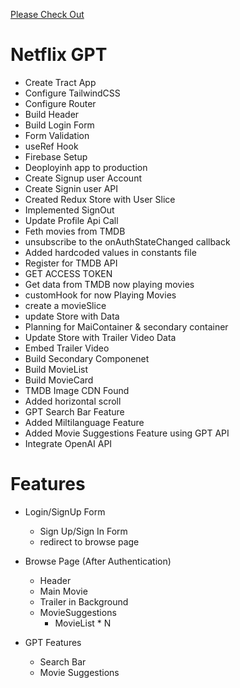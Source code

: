 [Please Check Out](https://netflix-gpt-woad-alpha.vercel.app/)

# Netflix GPT

- Create Tract App
- Configure TailwindCSS
- Configure Router
- Build Header
- Build Login Form
- Form Validation
- useRef Hook
- Firebase Setup
- Deoployinh app to production
- Create Signup user Account
- Create Signin user API
- Created Redux Store with User Slice
- Implemented SignOut
- Update Profile Api Call
- Feth movies from TMDB
- unsubscribe to the onAuthStateChanged callback
- Added hardcoded values in constants file
- Register for TMDB API
- GET ACCESS TOKEN
- Get data from TMDB now playing movies
- customHook for now Playing Movies
- create a movieSlice
- update Store with Data
- Planning for MaiContainer & secondary container
- Update Store with Trailer Video Data
- Embed Trailer Video
- Build Secondary Componenet
- Build MovieList
- Build MovieCard
- TMDB Image CDN Found
- Added horizontal scroll
- GPT Search Bar Feature
- Added Miltilanguage Feature
- Added Movie Suggestions Feature using GPT API
- Integrate OpenAI API

# Features

- Login/SignUp Form

  - Sign Up/Sign In Form
  - redirect to browse page

- Browse Page (After Authentication)

  - Header
  - Main Movie
  - Trailer in Background
  - MovieSuggestions
    - MovieList \* N

- GPT Features
  - Search Bar
  - Movie Suggestions
